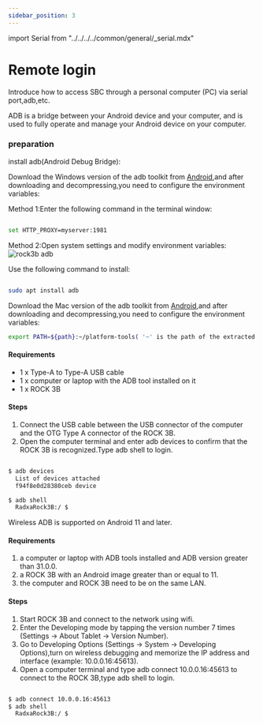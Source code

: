 ```yaml
---
sidebar_position: 3
---
```


import Serial from "../../../../common/general/\_serial.mdx"

# Remote login

Introduce how to access SBC through a personal computer (PC) via serial port,adb,etc.

<Tabs queryString="target">

<TabItem value="adb" label="ADB login">

ADB is a bridge between your Android device and your computer, and is used to fully operate and manage your Android device on your computer.

### preparation

install adb(Android Debug Bridge):

<Tabs queryString="target">

<TabItem value="adb_windows" label="Windows">

Download the Windows version of the adb toolkit from [Android](https://source.android.com/docs/setup/build/adb),and after downloading and decompressing,you need to configure the environment variables:

Method 1:Enter the following command in the terminal window:

```bash

set HTTP_PROXY=myserver:1981

```

Method 2:Open system settings and modify environment variables:![rock3b adb](/img/nx5/adb_config_en.webp)

</TabItem>

<TabItem value="adb_linux" label="Linux">

Use the following command to install:

```bash

sudo apt install adb

```

</TabItem>

<TabItem value="adb_mac" label="Mac">

Download the Mac version of the adb toolkit from [Android](https://source.android.com/docs/setup/build/adb),and after downloading and decompressing,you need to configure the environment variables:

```bash
export PATH=${path}:~/platform-tools( '~' is the path of the extracted toolkit)
```

</TabItem>

</Tabs>

<Tabs queryString="target">

<TabItem value="wired_adb" label="Wired login">

#### Requirements

- 1 x Type-A to Type-A USB cable
- 1 x computer or laptop with the ADB tool installed on it
- 1 x ROCK 3B

#### Steps

1. Connect the USB cable between the USB connector of the computer and the OTG Type A connector of the ROCK 3B.
2. Open the computer terminal and enter adb devices to confirm that the ROCK 3B is recognized.Type adb shell to login.

```bash

$ adb devices
  List of devices attached
  f94f8e0d28380ceb device

$ adb shell
  RadxaRock3B:/ $

```

</TabItem>

<TabItem value="wireless_adb" label="Wireless login">

Wireless ADB is supported on Android 11 and later.

#### Requirements

1. a computer or laptop with ADB tools installed and ADB version greater than 31.0.0.
2. a ROCK 3B with an Android image greater than or equal to 11.
3. the computer and ROCK 3B need to be on the same LAN.

#### Steps

1. Start ROCK 3B and connect to the network using wifi.
2. Enter the Developing mode by tapping the version number 7 times (Settings -> About Tablet -> Version Number).
3. Go to Developing Options (Settings -> System -> Developing Options),turn on wireless debugging and memorize the IP address and interface (example: 10.0.0.16:45613).
4. Open a computer terminal and type adb connect 10.0.0.16:45613 to connect to the ROCK 3B,type adb shell to login.

```bash

$ adb connect 10.0.0.16:45613
$ adb shell
  RadxaRock3B:/ $

```

</TabItem>

</Tabs>

</TabItem>

<TabItem value="serial" label="Serial login">

<Serial platform="rk" model="rock 3b"/>

</TabItem>

</Tabs>
